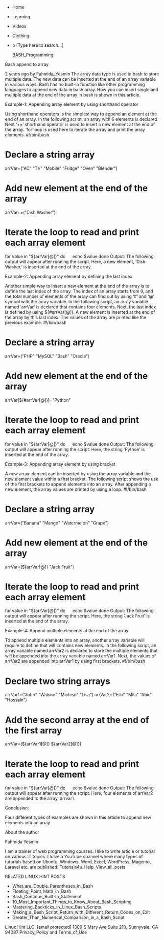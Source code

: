 





















































* Home
* Learning
* Videos
* Clothing
*
  o [Type here to search...]


   BASH_Programming


Bash append to array

2 years ago
by Fahmida_Yesmin
The array data type is used in bash to store multiple data. The new data can be
inserted at the end of an array variable in various ways. Bash has no built-in
function like other programming languages to append new data in bash array. How
you can insert single and multiple data at the end of the array in bash is
shown in this article.

Example-1: Appending array element by using shorthand operator

Using shorthand operators is the simplest way to append an element at the end
of an array. In the following script, an array with 6 elements is declared.
Next ‘+=’ shorthand operator is used to insert a new element at the end of the
array. ‘for’loop is used here to iterate the array and print the array
elements.
#!/bin/bash

# Declare a string array
arrVar=("AC" "TV" "Mobile" "Fridge" "Oven" "Blender")

# Add new element at the end of the array
arrVar+=("Dish Washer")

# Iterate the loop to read and print each array element
for value in "${arrVar[@]}"
do
     echo $value
done
Output:
The following output will appear after running the script. Here, a new element,
‘Dish Washer,’ is inserted at the end of the array.

Example-2: Appending array element by defining the last index

Another simple way to insert a new element at the end of the array is to define
the last index of the array. The index of an array starts from 0, and the total
number of elements of the array can find out by using ‘#’ and ‘@’ symbol with
the array variable. In the following script, an array variable named ‘arrVar’
is declared that contains four elements. Next, the last index is defined by
using ${#arrVar[@]}. A new element is inserted at the end of the array by this
last index. The values of the array are printed like the previous example.
#!/bin/bash

# Declare a string array
arrVar=("PHP" "MySQL" "Bash" "Oracle")

# Add new element at the end of the array
arrVar[${#arrVar[@]}]="Python"

# Iterate the loop to read and print each array element
for value in "${arrVar[@]}"
do
     echo $value
done
Output:
The following output will appear after running the script. Here, the string
‘Python’ is inserted at the end of the array.

Example-3: Appending array element by using bracket

A new array element can be inserted by using the array variable and the new
element value within a first bracket. The following script shows the use of the
first brackets to append elements into an array. After appending a new element,
the array values are printed by using a loop.
#!/bin/bash

# Declare a string array
arrVar=("Banana" "Mango" "Watermelon" "Grape")

# Add new element at the end of the array
arrVar=(${arrVar[@]} "Jack Fruit")

# Iterate the loop to read and print each array element
for value in "${arrVar[@]}"
do
     echo $value
done
Output:
The following output will appear after running the script. Here, the string
‘Jack Fruit’ is inserted at the end of the array.

Example-4: Append multiple elements at the end of the array

To append multiple elements into an array, another array variable will require
to define that will contains new elements. In the following script, an array
variable named arrVar2 is declared to store the multiple elements that will be
appended into the array variable named arrVar1. Next, the values of arrVar2 are
appended into arrVar1 by using first brackets.
#!/bin/bash

# Declare two string arrays
arrVar1=("John" "Watson" "Micheal" "Lisa")
arrVar2=("Ella" "Mila" "Abir" "Hossain")

# Add the second array at the end of the first array
arrVar=(${arrVar1[@]} ${arrVar2[@]})

# Iterate the loop to read and print each array element
for value in "${arrVar[@]}"
do
     echo $value
done
Output:
The following output will appear after running the script. Here, four elements
of arrVar2 are appended to the array, arrvar1.

Conclusion:

Four different types of examples are shown in this article to append new
elements into an array.


About the author


Fahmida Yesmin

I am a trainer of web programming courses. I like to write article or tutorial
on various IT topics. I have a YouTube channel where many types of tutorials
based on Ubuntu, Windows, Word, Excel, WordPress, Magento, Laravel etc. are
published: Tutorials4u_Help.
View_all_posts

RELATED LINUX HINT POSTS


* What_are_Double_Parentheses_in_Bash
* Floating_Point_Math_in_Bash
* Bash_Continue_Built-In_Statement
* 10_Most_Important_Things_to_Know_About_Bash_Scripting
* Mastering_Backticks_in_Linux_Bash_Scripts
* Making_a_Bash_Script_Return_with_Different_Return_Codes_on_Exit
* Greater_Than_Numerical_Comparison_in_a_Bash_Script

Linux Hint LLC, [email protected]
1309 S Mary Ave Suite 210, Sunnyvale, CA 94087
 Privacy_Policy and Terms_of_Use

